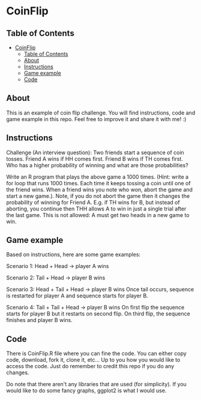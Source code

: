 # CoinFlip

## Table of Contents
- [CoinFlip](#coinflip)
  - [Table of Contents](#table-of-contents)
  - [About](#about)
  - [Instructions](#instructions)
  - [Game example](#game-example)
  - [Code](#code)

## About
This is an example of coin flip challenge. You will find instructions, code and game example in this repo.
Feel free to improve it and share it with me! :)

## Instructions
Challenge (An interview question): 
Two friends start a sequence of coin tosses. Friend A wins if HH comes first. Friend B wins if TH comes first. Who has a higher probability of winning and what are those probabilities?

Write an R program that plays the above game a 1000 times. (Hint: write a for loop that runs 1000 times. Each time it keeps tossing a coin until one of the friend wins.  When a friend wins you note who won, abort the game and start a new game.).
Note, if you do not abort the game then it changes the probability of winning for Friend A. E.g. if TH wins for B, but instead of aborting, you continue then THH allows A to win in just a single trial after the last game. This is not allowed: A must get two heads in a new game to win. 

## Game example
Based on instructions, here are some game examples:

Scenario 1:
Head + Head -> player A wins

Scenario 2:
Tail + Head -> player B wins

Scenario 3:
Head + Tail + Head -> player B wins
Once tail occurs, sequence is restarted for player A and sequence starts for player B.

Scenario 4:
Tail + Tail + Head -> player B wins
On first flip the sequence starts for player B but it restarts on second flip. On third flip, the sequence finishes and player B wins.


## Code
There is CoinFlip.R file where you can fine the code. You can either copy code, download, fork it, clone it, etc... Up to you how you would like to access the code. Just do remember to credit this repo if you do any changes.

Do note that there aren't any libraries that are used (for simplicity). If you would like to do some fancy graphs, ggplot2 is what I would use.